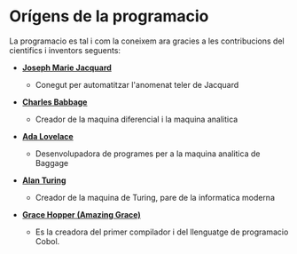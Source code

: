 # Orígens de la programacio
La programacio es tal i com la coneixem ara gracies a les contribucions del cientifics i inventors seguents:
- [**Joseph Marie Jacquard**](https://en.wikipedia.org/wiki/Jacquard_machine)
	- Conegut per automatitzar l'anomenat teler de Jacquard

- [**Charles Babbage**](https://en.wikipedia.org/wiki/Charles_Babbage)
	- Creador de la maquina diferencial i la maquina analitica 

- [**Ada Lovelace**](https://en.wikipedia.org/wiki/Ada_Lovelace)
	- Desenvolupadora de programes per a la maquina analitica de Baggage

- [**Alan Turing**](https://en.wikipedia.org/wiki/Alan_Turing)
	- Creador de la maquina de Turing, pare de la informatica moderna

- [**Grace Hopper (Amazing Grace)**](https://en.wikipedia.org/wiki/Grace_Hopper)
	- Es la creadora del primer compilador i del llenguatge de programacio Cobol.